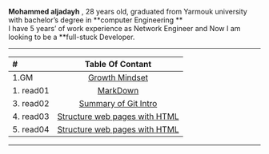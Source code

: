 **Mohammed aljadayh** , 28 years old,  graduated from Yarmouk university with bachelor’s degree in **computer Engineering **    
I have 5 years’ of  work experience as Network Engineer and Now I am looking to be a **full-stuck Developer.
 


--------------------------------------


 | # | **Table Of Contant**|
| :---        |    :----:   |
| 1.GM|[Growth Mindset](https://mohammadaljadayh.github.io/reading-notes/GrowthMindset)      |
| 1. read01| [MarkDown](https://mohammadaljadayh.github.io/reading-notes/read01)   |
| 3. read02| [Summary of Git Intro](https://mohammadaljadayh.github.io/reading-notes/read02)    |
| 4. read03| [Structure web pages with HTML](https://mohammadaljadayh.github.io/reading-notes/read03)    |
| 5. read04| [Structure web pages with HTML](https://mohammadaljadayh.github.io/reading-notes/read04)    |

--------------------------------------

